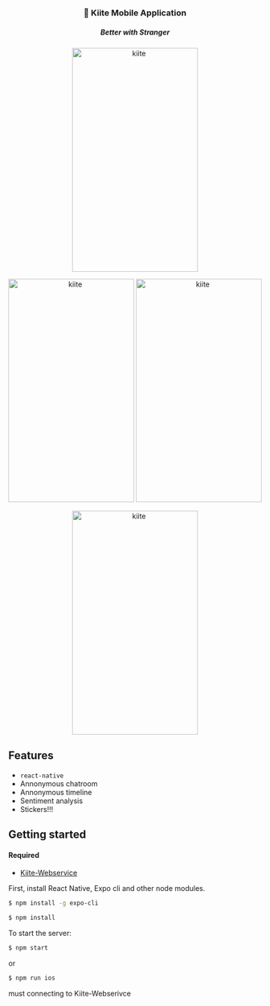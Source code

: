<h3 align="center">
  💬 Kiite Mobile Application
</h3>
<h5 align="center">
  Better with Stranger
</h5>
<p align="center" >
   <img alt="kiite" src="https://i.ibb.co/7zh0t6y/i-Phone-8-2.png" width="250" height="444.666666667" />
</p>
<p align="center" >
   <img alt="kiite" src="https://i.ibb.co/W3VY944/i-Phone-8-9.png" width="250" height="444.666666667" />
   <img alt="kiite" src="https://i.ibb.co/2NCY3XD/i-Phone-8-7.png" width="250" height="444.666666667" />
</p>
<p align="center" >
   <img alt="kiite" src="https://i.ibb.co/Rc03Y8n/i-Phone-8-9.png" width="250" height="444.666666667" />
</p>

## Features
- `react-native`
- Annonymous chatroom
- Annonymous timeline
- Sentiment analysis
- Stickers!!!

## Getting started
#### Required
- <a href="https://github.com/Planxnx/kiite-webservice">
  Kiite-Webservice
</a>
First, install React Native, Expo cli and other node modules.

```bash
$ npm install -g expo-cli
```

```bash
$ npm install
```

To start the server:
```bash
$ npm start
```
or
```bash
$ npm run ios
```
must connecting to Kiite-Webserivce
